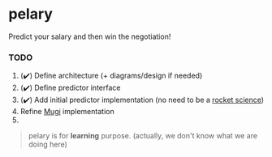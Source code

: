 # pelary

Predict your salary and then win the negotiation!

### TODO

1. (:heavy_check_mark:) Define architecture (+ diagrams/design if needed)
2. (:heavy_check_mark:) Define predictor interface
3. (:heavy_check_mark:) Add initial predictor implementation (no need to be a [rocket science](https://idioms.thefreedictionary.com/rocket+science#:~:text=A%20pursuit%2C%20activity%2C%20or%20endeavor,negative%20to%20imply%20the%20opposite.))
4. Refine [Mugi](docs/predictors/mugi.md) implementation
5.

> pelary is for **learning** purpose. (actually, we don't know what we are doing here)
